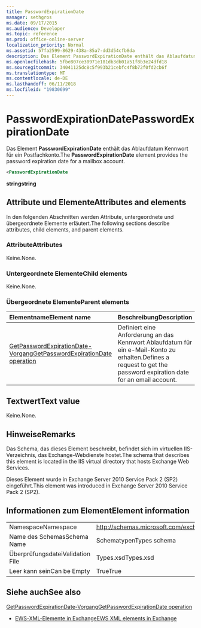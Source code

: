 ```yaml
---
title: PasswordExpirationDate
manager: sethgros
ms.date: 09/17/2015
ms.audience: Developer
ms.topic: reference
ms.prod: office-online-server
localization_priority: Normal
ms.assetid: 57fa2599-8629-438a-85a7-dd3d54cfb8da
description: Das Element PasswordExpirationDate enthält das Ablaufdatum Kennwort für ein Postfachkonto.
ms.openlocfilehash: 5fbe807ce30971e181db3db01a51f8b3e24dfd18
ms.sourcegitcommit: 34041125dc8c5f993b21cebfc4f8b72f0fd2cb6f
ms.translationtype: MT
ms.contentlocale: de-DE
ms.lasthandoff: 06/11/2018
ms.locfileid: "19830699"
---
```

# <a name="passwordexpirationdate"></a><span data-ttu-id="10af5-103">PasswordExpirationDate</span><span class="sxs-lookup"><span data-stu-id="10af5-103">PasswordExpirationDate</span></span>

<span data-ttu-id="10af5-104">Das Element **PasswordExpirationDate** enthält das Ablaufdatum Kennwort für ein Postfachkonto.</span><span class="sxs-lookup"><span data-stu-id="10af5-104">The **PasswordExpirationDate** element provides the password expiration date for a mailbox account.</span></span> 
  
```XML
<PasswordExpirationDate
```

 <span data-ttu-id="10af5-105">**string**</span><span class="sxs-lookup"><span data-stu-id="10af5-105">**string**</span></span>
## <a name="attributes-and-elements"></a><span data-ttu-id="10af5-106">Attribute und Elemente</span><span class="sxs-lookup"><span data-stu-id="10af5-106">Attributes and elements</span></span>

<span data-ttu-id="10af5-107">In den folgenden Abschnitten werden Attribute, untergeordnete und übergeordnete Elemente erläutert.</span><span class="sxs-lookup"><span data-stu-id="10af5-107">The following sections describe attributes, child elements, and parent elements.</span></span>
  
### <a name="attributes"></a><span data-ttu-id="10af5-108">Attribute</span><span class="sxs-lookup"><span data-stu-id="10af5-108">Attributes</span></span>

<span data-ttu-id="10af5-109">Keine.</span><span class="sxs-lookup"><span data-stu-id="10af5-109">None.</span></span>
  
### <a name="child-elements"></a><span data-ttu-id="10af5-110">Untergeordnete Elemente</span><span class="sxs-lookup"><span data-stu-id="10af5-110">Child elements</span></span>

<span data-ttu-id="10af5-111">Keine.</span><span class="sxs-lookup"><span data-stu-id="10af5-111">None.</span></span>
  
### <a name="parent-elements"></a><span data-ttu-id="10af5-112">Übergeordnete Elemente</span><span class="sxs-lookup"><span data-stu-id="10af5-112">Parent elements</span></span>

|<span data-ttu-id="10af5-113">**Elementname**</span><span class="sxs-lookup"><span data-stu-id="10af5-113">**Element name**</span></span>|<span data-ttu-id="10af5-114">**Beschreibung**</span><span class="sxs-lookup"><span data-stu-id="10af5-114">**Description**</span></span>|
|:-----|:-----|
|[<span data-ttu-id="10af5-115">GetPasswordExpirationDate-Vorgang</span><span class="sxs-lookup"><span data-stu-id="10af5-115">GetPasswordExpirationDate operation</span></span>](getpasswordexpirationdate-operation.md) <br/> |<span data-ttu-id="10af5-116">Definiert eine Anforderung an das Kennwort Ablaufdatum für ein e-Mail-Konto zu erhalten.</span><span class="sxs-lookup"><span data-stu-id="10af5-116">Defines a request to get the password expiration date for an email account.</span></span>  <br/> |
   
## <a name="text-value"></a><span data-ttu-id="10af5-117">Textwert</span><span class="sxs-lookup"><span data-stu-id="10af5-117">Text value</span></span>

<span data-ttu-id="10af5-118">Keine.</span><span class="sxs-lookup"><span data-stu-id="10af5-118">None.</span></span>
  
## <a name="remarks"></a><span data-ttu-id="10af5-119">Hinweise</span><span class="sxs-lookup"><span data-stu-id="10af5-119">Remarks</span></span>

<span data-ttu-id="10af5-120">Das Schema, das dieses Element beschreibt, befindet sich im virtuellen IIS-Verzeichnis, das Exchange-Webdienste hostet.</span><span class="sxs-lookup"><span data-stu-id="10af5-120">The schema that describes this element is located in the IIS virtual directory that hosts Exchange Web Services.</span></span>
  
<span data-ttu-id="10af5-121">Dieses Element wurde in Exchange Server 2010 Service Pack 2 (SP2) eingeführt.</span><span class="sxs-lookup"><span data-stu-id="10af5-121">This element was introduced in Exchange Server 2010 Service Pack 2 (SP2).</span></span>
  
## <a name="element-information"></a><span data-ttu-id="10af5-122">Informationen zum Element</span><span class="sxs-lookup"><span data-stu-id="10af5-122">Element information</span></span>

|||
|:-----|:-----|
|<span data-ttu-id="10af5-123">Namespace</span><span class="sxs-lookup"><span data-stu-id="10af5-123">Namespace</span></span>  <br/> |http://schemas.microsoft.com/exchange/services/2006/types  <br/> |
|<span data-ttu-id="10af5-124">Name des Schemas</span><span class="sxs-lookup"><span data-stu-id="10af5-124">Schema Name</span></span>  <br/> |<span data-ttu-id="10af5-125">Schematypen</span><span class="sxs-lookup"><span data-stu-id="10af5-125">Types schema</span></span>  <br/> |
|<span data-ttu-id="10af5-126">Überprüfungsdatei</span><span class="sxs-lookup"><span data-stu-id="10af5-126">Validation File</span></span>  <br/> |<span data-ttu-id="10af5-127">Types.xsd</span><span class="sxs-lookup"><span data-stu-id="10af5-127">Types.xsd</span></span>  <br/> |
|<span data-ttu-id="10af5-128">Leer kann sein</span><span class="sxs-lookup"><span data-stu-id="10af5-128">Can be Empty</span></span>  <br/> |<span data-ttu-id="10af5-129">True</span><span class="sxs-lookup"><span data-stu-id="10af5-129">True</span></span>  <br/> |
   
## <a name="see-also"></a><span data-ttu-id="10af5-130">Siehe auch</span><span class="sxs-lookup"><span data-stu-id="10af5-130">See also</span></span>



[<span data-ttu-id="10af5-131">GetPasswordExpirationDate-Vorgang</span><span class="sxs-lookup"><span data-stu-id="10af5-131">GetPasswordExpirationDate operation</span></span>](getpasswordexpirationdate-operation.md)


- [<span data-ttu-id="10af5-132">EWS-XML-Elemente in Exchange</span><span class="sxs-lookup"><span data-stu-id="10af5-132">EWS XML elements in Exchange</span></span>](ews-xml-elements-in-exchange.md)

